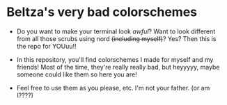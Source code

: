 # Beltza's very bad colorschemes

* Do you want to make your terminal look *awful*? Want to look different from all those scrubs using nord ~~(including myself)~~? Yes? Then this is the repo for YOUuu!!

* In this repository, you'll find colorschemes I made for myself and my friends! Most of the time, they're really really bad, but heyyyyy, maybe someone could like them so here you are!

* Feel free to use them as you please, etc. I'm not your father. (or am I????)
